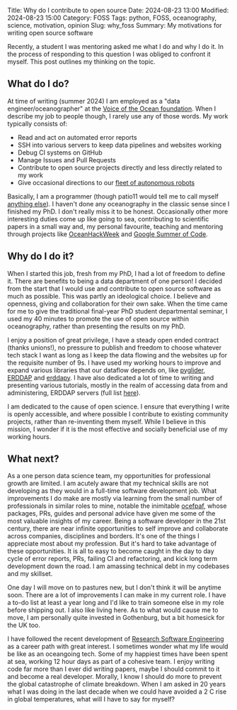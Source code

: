 Title: Why do I contribute to open source
Date: 2024-08-23 13:00
Modified: 2024-08-23 15:00
Category: FOSS
Tags:  python, FOSS, oceanography, science, motivation, opinion
Slug: why_foss
Summary: My motivations for writing open source software

Recently, a student I was mentoring asked me what I do and why I do it. In the process of responding to this question I was obliged to confront it myself. This post outlines my thinking on the topic.


## What do I do?

At time of writing (summer 2024) I am employed as a "data engineer/oceanographer" at the [Voice of the Ocean foundation](https://voiceoftheocean.org/). When I describe my job to people though, I rarely use any of those words. My work typically consists of:

- Read and act on automated error reports
- SSH into various servers to keep data pipelines and websites working
- Debug CI systems on GitHub
- Manage Issues and Pull Requests
- Contribute to open source projects directly and less directly related to my work
- Give occasional directions to our [fleet of autonomous robots](https://observations.voiceoftheocean.org/)

Basically, I am a programmer (though patio11 would tell me to call myself [anything else](https://www.kalzumeus.com/2011/10/28/dont-call-yourself-a-programmer/)).  I haven't done any oceanography in the classic sense since I finished my PhD. I don't really miss it to be honest. Occasionally other more interesting duties come up like going to sea, contributing to scientific papers in a small way and, my personal favourite, teaching and mentoring through projects like [OceanHackWeek](https://github.com/oceanhackweek/) and [Google Summer of Code](https://summerofcode.withgoogle.com/).


## Why do I do it?

When I started this job, fresh from my PhD, I had a lot of freedom to define it. There are benefits to being a data department of one person! I decided from the start that I would use and contribute to open source software as much as possible. This was partly an ideological choice. I believe and openness, giving and collaboration for their own sake. When the time came for me to give the traditional final-year PhD student departmental seminar, I used my 40 minutes to promote the use of open source within oceanography, rather than presenting the results on my PhD.

I enjoy a position of great privilege, I have a steady open ended contract (thanks unions!), no pressure to publish and freedom to choose whatever tech stack I want as long as I keep the data flowing and the websites up for the requisite number of 9s. I have used my working hours to improve and expand various libraries that our dataflow depends on, like [pyglider](https://github.com/c-proof/pyglider), [ERDDAP](https://github.com/ERDDAP/erddap) and [erddapy](https://github.com/ioos/erddapy). I have also dedicated a lot of time to writing and presenting various tutorials, mostly in the realm of accessing data from and administering, ERDDAP servers (full list [here](/erddaptools.html)).

I am dedicated to the cause of open science. I ensure that everything I write is openly accessible, and where possible I contribute to existing community projects, rather than re-inventing them myself. While I believe in this mission, I wonder if it is the most effective and socially beneficial use of my working hours.

## What next?

As a one person data science team, my opportunities for professional growth are limited. I am acutely aware that my technical skills are not developing as they would in a full-time software development job. What improvements I do make are mostly via learning from the small number of professionals in similar roles to mine, notable the inimitable [ocefpaf](https://github.com/ocefpaf), whose packages, PRs, guides and personal advice have given me some of the most valuable insights of my career. Being a software developer in the 21st century, there are near infinite opportunities to self improve and collaborate across companies, disciplines and borders. It's one of the things I appreciate most about my profession. But it's hard to take advantage of these opportunities. It is all to easy to  become caught in the day to day cycle of error reports, PRs, failing CI and refactoring, and kick long term development down the road. I am amassing technical debt in my codebases and my skillset.

One day I will move on to pastures new, but I don't think it will be anytime soon. There are a lot of improvements I can make in my current role. I have a to-do list at least a year long and I'd like to train someone else in my role before shipping out. I also like living here. As to what would cause me to move, I am personally quite invested in Gothenburg, but a bit homesick for the UK too.

I have followed the recent development of [Research Software Engineering](https://society-rse.org/) as a career path with great interest. I sometimes wonder what my life would be like as an oceangoing tech. Some of my happiest times have been spent at sea, working 12 hour days as part of a cohesive team. I enjoy writing code far more than I ever did writing papers, maybe I should commit to it and become a real developer. Morally, I know I should do more to prevent the global catastrophe of climate breakdown. When I am asked in 20 years what I was doing in the last decade when we could have avoided a 2 C rise in global temperatures, what will I have to say for myself?
